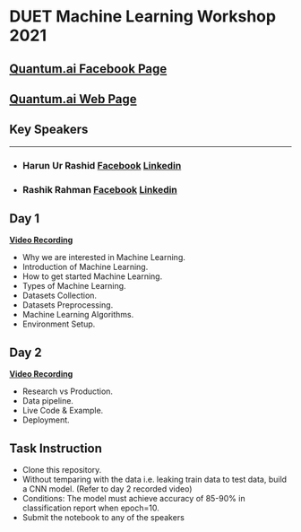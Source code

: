 # DUET Machine Learning Workshop 2021

## [Quantum.ai Facebook Page](https://www.facebook.com/quantumaihq)

## [Quantum.ai Web Page](https://quantumaihq.com/)

## Key Speakers
---

- ### Harun Ur Rashid [Facebook](https://www.facebook.com/Shimanto6647) [Linkedin](https://www.linkedin.com/in/harunurrashid97/)
- ### Rashik Rahman [Facebook](https://www.facebook.com/rashikrahman.pritom.7/) [Linkedin](https://www.linkedin.com/in/rashik-rahman-5a327a1a6/)

## Day 1 

**[Video Recording](https://photos.app.goo.gl/v9q9svT8Bmdnvbdy8)**

- Why we are interested in Machine Learning.
- Introduction of Machine Learning.
- How to get started Machine Learning.
- Types of Machine Learning.
- Datasets Collection.
- Datasets  Preprocessing.
- Machine Learning Algorithms.
- Environment Setup. 


## Day 2 

**[Video Recording](https://photos.app.goo.gl/BcgoxtKfyeYSxW5z6)**

- Research vs Production.
- Data pipeline.
- Live Code & Example.
- Deployment.


## Task Instruction

- Clone this repository.
- Without temparing with the data i.e. leaking train data to test data, build a CNN model. (Refer to day 2 recorded video)
- Conditions: The model must achieve accuracy of 85-90% in classification report when epoch=10.
- Submit the notebook to any of the speakers


